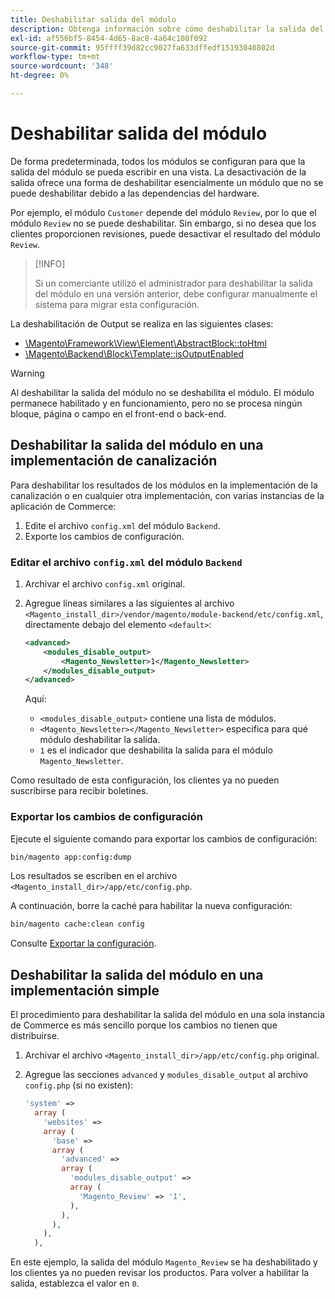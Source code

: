 ```yaml
---
title: Deshabilitar salida del módulo
description: Obtenga información sobre cómo deshabilitar la salida del módulo.
exl-id: af556bf5-8454-4d65-8ac8-4a64c108f092
source-git-commit: 95ffff39d82cc9027fa633dffedf15193040802d
workflow-type: tm+mt
source-wordcount: '348'
ht-degree: 0%

---
```


# Deshabilitar salida del módulo

De forma predeterminada, todos los módulos se configuran para que la salida del módulo se pueda escribir en una vista. La desactivación de la salida ofrece una forma de deshabilitar esencialmente un módulo que no se puede deshabilitar debido a las dependencias del hardware.

Por ejemplo, el módulo `Customer` depende del módulo `Review`, por lo que el módulo `Review` no se puede deshabilitar. Sin embargo, si no desea que los clientes proporcionen revisiones, puede desactivar el resultado del módulo `Review`.

>[!INFO]
>
>Si un comerciante utilizó el administrador para deshabilitar la salida del módulo en una versión anterior, debe configurar manualmente el sistema para migrar esta configuración.

La deshabilitación de Output se realiza en las siguientes clases:

- [\Magento\Framework\View\Element\AbstractBlock::toHtml](https://github.com/magento/magento2/blob/36097739bbb0b8939ad9a2a0dadee64318153dca/lib/internal/Magento/Framework/View/Element/AbstractBlock.php#L651)
- [\Magento\Backend\Block\Template::isOutputEnabled](https://github.com/magento/magento2/blob/0c786907ffe03d0e2990612eec16ee58b00379c5/app/code/Magento/Backend/Block/Template.php#L96)

>[!WARNING]
>
>Al deshabilitar la salida del módulo no se deshabilita el módulo. El módulo permanece habilitado y en funcionamiento, pero no se procesa ningún bloque, página o campo en el front-end o back-end.

## Deshabilitar la salida del módulo en una implementación de canalización

Para deshabilitar los resultados de los módulos en la implementación de la canalización o en cualquier otra implementación, con varias instancias de la aplicación de Commerce:

1. Edite el archivo `config.xml` del módulo `Backend`.
1. Exporte los cambios de configuración.

### Editar el archivo `config.xml` del módulo `Backend`

1. Archivar el archivo `config.xml` original.
1. Agregue líneas similares a las siguientes al archivo `<Magento_install_dir>/vendor/magento/module-backend/etc/config.xml`, directamente debajo del elemento `<default>`:

   ```xml
   <advanced>
       <modules_disable_output>
           <Magento_Newsletter>1</Magento_Newsletter>
       </modules_disable_output>
   </advanced>
   ```

   Aquí:

   - `<modules_disable_output>` contiene una lista de módulos.
   - `<Magento_Newsletter></Magento_Newsletter>` especifica para qué módulo deshabilitar la salida.
   - `1` es el indicador que deshabilita la salida para el módulo `Magento_Newsletter`.

Como resultado de esta configuración, los clientes ya no pueden suscribirse para recibir boletines.

### Exportar los cambios de configuración

Ejecute el siguiente comando para exportar los cambios de configuración:

```bash
bin/magento app:config:dump
```

Los resultados se escriben en el archivo `<Magento_install_dir>/app/etc/config.php`.

A continuación, borre la caché para habilitar la nueva configuración:

```bash
bin/magento cache:clean config
```

Consulte [Exportar la configuración](../cli/export-configuration.md).

## Deshabilitar la salida del módulo en una implementación simple

El procedimiento para deshabilitar la salida del módulo en una sola instancia de Commerce es más sencillo porque los cambios no tienen que distribuirse.

1. Archivar el archivo `<Magento_install_dir>/app/etc/config.php` original.
1. Agregue las secciones `advanced` y `modules_disable_output` al archivo `config.php` (si no existen):

   ```php
   'system' =>
     array (
       'websites' =>
       array (
         'base' =>
         array (
           'advanced' =>
           array (
             'modules_disable_output' =>
             array (
               'Magento_Review' => '1',
             ),
           ),
         ),
       ),
     ),
   ```

En este ejemplo, la salida del módulo `Magento_Review` se ha deshabilitado y los clientes ya no pueden revisar los productos.
Para volver a habilitar la salida, establezca el valor en `0`.
